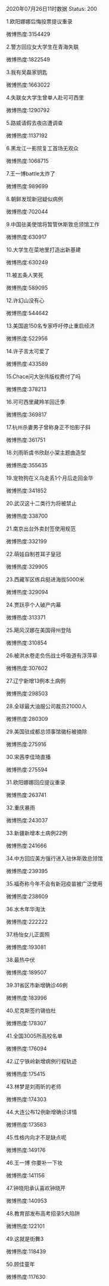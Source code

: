 2020年07月26日11时数据
Status: 200

1.欧阳娜娜后悔投票提议重录

微博热度:3154429

2.警方回应女大学生在青海失联

微博热度:1822549

3.我有吴磊家钥匙

微博热度:1663022

4.失联女大学生曾单人赴可可西里

微博热度:1290792

5.路威请假去夜店遭调查

微博热度:1137192

6.黑龙江一影院复工首场无观众

微博热度:1068715

7.王一博battle太炸了

微博热度:989699

8.朝鲜发现新冠疑似病例

微博热度:702044

9.中国驻美使馆将暂管休斯敦总领馆工作

微博热度:630917

10.大学生在菜地里打造出新基建

微博热度:630249

11.被五条人笑死

微博热度:589095

12.许幻山没有心

微博热度:544642

13.美国逾150名专家呼吁停止重启经济

微博热度:522956

14.许子言太可爱了

微博热度:433589

15.Chace问大张伟版权费付了吗

微博热度:378213

16.可可西里藏羚羊回迁季

微博热度:369817

17.杭州杀妻男子曾称身正不怕影子斜

微博热度:361751

18.刘雨昕虞书欣赵小棠主题曲造型

微博热度:355635

19.宠物狗在义乌走丢1个月后走回金华

微博热度:341852

20.武汉这十二类行为将被禁止

微博热度:338700

21.南京出台外卖封签使用规范

微博热度:332199

22.萌娃自制苍耳子皇冠

微博热度:329905

23.西藏军区练兵挺进海拔5000米

微博热度:329094

24.贾跃亭个人破产内幕

微博热度:313371

25.飓风汉娜在美国得州登陆

微博热度:310854

26.被洪水卷走负伤战士呼吸道有浮萍草

微博热度:307602

27.辽宁新增13例本土病例

微博热度:298503

28.全球最大油服公司裁员21000人

微博热度:280309

29.美国驻成都总领事馆徽标被摘除

微博热度:275916

30.宋茜李佳琦直播

微博热度:275594

31.欧阳娜娜回应提议重录

微博热度:263741

32.重庆暴雨

微博热度:243037

33.新疆新增本土病例22例

微博热度:241666

34.中方回应美方强行进入驻休斯敦总领馆

微博热度:239395

35.福奇称今年不会有新冠疫苗被广泛使用

微博热度:238609

36.水木年华淘汰

微博热度:222222

37.杨怡女儿正面照

微博热度:193081

38.最热中伏

微博热度:189507

39.31省区市新增确诊46例

微博热度:183996

40.尼克斯签约锡伯杜

微博热度:178307

41.全国3005所高校名单

微博热度:176094

42.辽宁铁岭新增病例行程轨迹

微博热度:175415

43.林梦是刘雨昕的老师

微博热度:174303

44.大连公布12例新增确诊详情

微博热度:173563

45.性格内向才不是缺点呢

微博热度:149176

46.王一博 你要补一下妆

微博热度:141156

47.钟晓阳承认喜欢钟晓芹

微博热度:140953

48.教育部发布高考招录5大陷阱

微博热度:122101

49.这就是街舞3

微博热度:118439

50.顾佳童年

微博热度:117630

